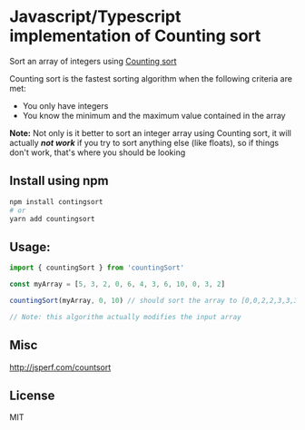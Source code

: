 # Javascript/Typescript implementation of Counting sort

Sort an array of integers using [Counting sort](http://en.wikipedia.org/wiki/Counting_sort)

Counting sort is the fastest sorting algorithm when the following criteria are met:

- You only have integers
- You know the minimum and the maximum value contained in the array

**Note:** Not only is it better to sort an integer array using Counting sort, it will
actually **_not work_** if you try to sort anything else (like floats), so if things
don't work, that's where you should be looking

## Install using npm

```sh
npm install contingsort
# or
yarn add countingsort
```

## Usage:

```typescript
import { countingSort } from 'countingSort'

const myArray = [5, 3, 2, 0, 6, 4, 3, 6, 10, 0, 3, 2]

countingSort(myArray, 0, 10) // should sort the array to [0,0,2,2,3,3,3,4,5,6,6,10]

// Note: this algorithm actually modifies the input array
```

## Misc

http://jsperf.com/countsort

## License

MIT

